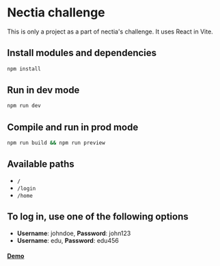 # Nectia challenge

This is only a project as a part of nectia's challenge. It uses React in Vite.




## Install modules and dependencies

```sh
npm install
```

## Run in dev mode

```sh
npm run dev
```

## Compile and run in prod mode

```sh
npm run build && npm run preview
```

## Available paths

- `/`
- `/login`
- `/home`

## To log in, use one of the following options

- **Username**: johndoe, **Password**: john123
- **Username**: edu, **Password**: edu456

#### [Demo](https://et3858.github.io/challenge-frontend-nectia)
